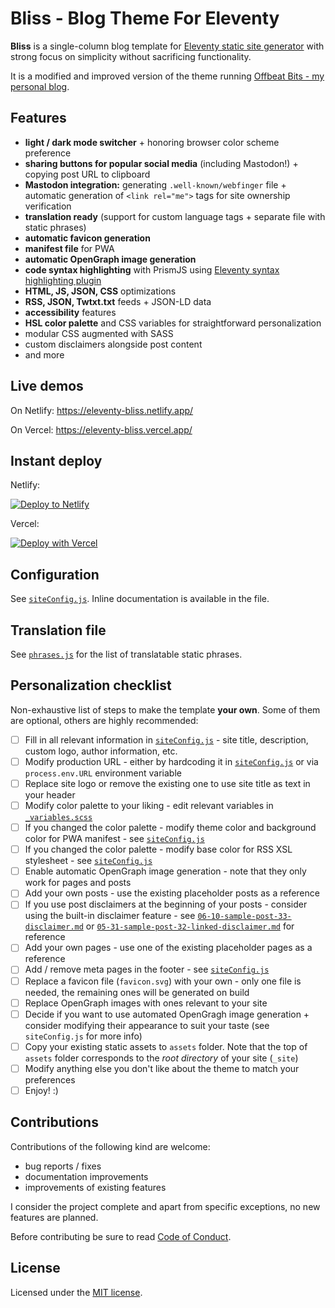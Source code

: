 # Bliss - Blog Theme For Eleventy   

**Bliss** is a single-column blog template for [Eleventy static site generator](https://11ty.dev) with strong focus on simplicity without sacrificing functionality.

It is a modified and improved version of the theme running [Offbeat Bits - my personal blog](https://offbeatbits.com/).

## Features 

- **light / dark mode switcher** + honoring browser color scheme preference
- **sharing buttons for popular social media** (including Mastodon!) + copying post URL to clipboard
- **Mastodon integration:** generating `.well-known/webfinger` file + automatic generation of `<link rel="me">` tags for site ownership verification
- **translation ready** (support for custom language tags + separate file with static phrases)
- **automatic favicon generation**
- **manifest file** for PWA
- **automatic OpenGraph image generation**
- **code syntax highlighting** with PrismJS using [Eleventy syntax highlighting plugin](https://www.11ty.dev/docs/plugins/syntaxhighlight/)
- **HTML, JS, JSON, CSS** optimizations
- **RSS, JSON, Twtxt.txt** feeds + JSON-LD data
- **accessibility** features
- **HSL color palette** and CSS variables for straightforward personalization
- modular CSS augmented with SASS
- custom disclaimers alongside post content
- and more

## Live demos

On Netlify: https://eleventy-bliss.netlify.app/

On Vercel: https://eleventy-bliss.vercel.app/

## Instant deploy

Netlify:

[![Deploy to Netlify](https://www.netlify.com/img/deploy/button.svg)](https://app.netlify.com/start/deploy?repository=https://github.com/lwojcik/eleventy-template-bliss)

Vercel:

[![Deploy with Vercel](https://vercel.com/button)](https://vercel.com/new/clone?repository-url=https://github.com/lwojcik/eleventy-template-bliss)

## Configuration

See [`siteConfig.js`](./content/_data/siteConfig.js). Inline documentation is available in the file.

## Translation file

See [`phrases.js`](./content/_data/phrases.js) for the list of translatable static phrases.

## Personalization checklist

Non-exhaustive list of steps to make the template **your own**. Some of them are optional, others are highly recommended:

- [ ] Fill in all relevant information in [`siteConfig.js`](./content/_data/siteConfig.js) - site title, description, custom logo, author information, etc.
- [ ] Modify production URL - either by hardcoding it in [`siteConfig.js`](./content/_data/siteConfig.js) or via `process.env.URL` environment variable
- [ ] Replace site logo or remove the existing one to use site title as text in your header
- [ ] Modify color palette to your liking - edit relevant variables in [`_variables.scss`](./src/styles/_variables.scss)
- [ ] If you changed the color palette - modify theme color and background color for PWA manifest - see [`siteConfig.js`](./content/_data/siteConfig.js)
- [ ] If you changed the color palette - modify base color for RSS XSL stylesheet - see [`siteConfig.js`](./content/_data/siteConfig.js)
- [ ] Enable automatic OpenGraph image generation - note that they only work for pages and posts
- [ ] Add your own posts - use the existing placeholder posts as a reference
- [ ] If you use post disclaimers at the beginning of your posts - consider using the built-in disclaimer feature - see [`06-10-sample-post-33-disclaimer.md`](./content/posts/2023/06-10-sample-post-33-disclaimer.md) or [`05-31-sample-post-32-linked-disclaimer.md`](./content/posts/2023/05-31-sample-post-32-linked-disclaimer.md) for reference
- [ ] Add your own pages - use one of the existing placeholder pages as a reference
- [ ] Add / remove meta pages in the footer - see [`siteConfig.js`](./content/_data/siteConfig.js)
- [ ] Replace a favicon file (`favicon.svg`) with your own - only one file is needed, the remaining ones will be generated on build
- [ ] Replace OpenGraph images with ones relevant to your site
- [ ] Decide if you want to use automated OpenGragh image generation + consider modifying their appearance to suit your taste (see `siteConfig.js` for more info)
- [ ] Copy your existing static assets to `assets` folder. Note that the top of `assets` folder corresponds to the _root directory_ of your site (`_site`)
- [ ] Modify anything else you don't like about the theme to match your preferences
- [ ] Enjoy! :)

## Contributions

Contributions of the following kind are welcome:

- bug reports / fixes
- documentation improvements
- improvements of existing features

I consider the project complete and apart from specific exceptions, no new features are planned.

Before contributing be sure to read [Code of Conduct](./CODE_OF_CONDUCT.md).

## License

Licensed under the [MIT license](./LICENSE).
